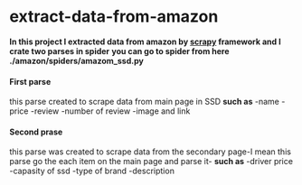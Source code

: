 # extract-data-from-amazon
**In this project I extracted data from amazon by [scrapy](https://scrapy.org/) framework and I crate two parses in spider**
**you can go to spider from here ./amazon/spiders/amazom_ssd.py**
#### First parse 
this parse created to scrape data from main page in SSD **such as** 
-name 
-price
-review
-number of review
-image and link

#### Second prase 
this parse was created to scrape data from the secondary page-I mean this parse go the each item on the main page and parse it- **such as** 
-driver price
-capasity of ssd 
-type of brand 
-description
